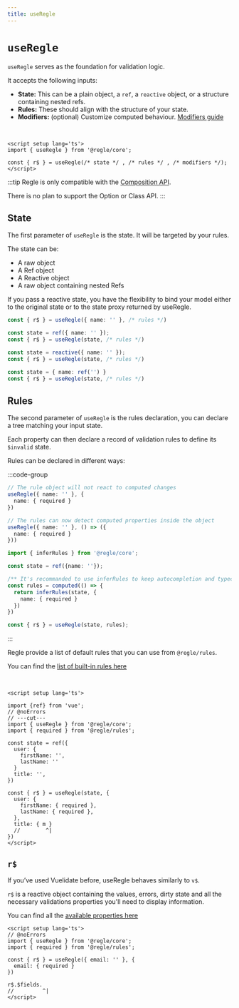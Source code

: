 ```yaml
---
title: useRegle
---
```


# `useRegle`

`useRegle` serves as the foundation for validation logic.

It accepts the following inputs:

- **State:** This can be a plain object, a `ref`, a `reactive` object, or a structure containing nested refs.
- **Rules:** These should align with the structure of your state.
- **Modifiers:** (optional) Customize computed behaviour. [Modifiers guide](/core-concepts/modifiers)

<br/>

```vue [App.vue]
<script setup lang='ts'>
import { useRegle } from '@regle/core';

const { r$ } = useRegle(/* state */ , /* rules */ , /* modifiers */);
</script>
```

:::tip
Regle is only compatible with the [Composition API](https://fr.vuejs.org/guide/extras/composition-api-faq).

There is no plan to support the Option or Class API.
:::

## State

The first parameter of `useRegle` is the state. It will be targeted by your rules.

The state can be:

- A raw object
- A Ref object
- A Reactive object
- A raw object containing nested Refs

If you pass a reactive state, you have the flexibility to bind your model either to the original state or to the state proxy returned by useRegle.

```ts
const { r$ } = useRegle({ name: '' }, /* rules */)
```

```ts
const state = ref({ name: '' });
const { r$ } = useRegle(state, /* rules */)
```

```ts
const state = reactive({ name: '' });
const { r$ } = useRegle(state, /* rules */)
```

```ts
const state = { name: ref('') }
const { r$ } = useRegle(state, /* rules */)
```

## Rules

The second parameter of `useRegle` is the rules declaration, you can declare a tree matching your input state. 

Each property can then declare a record of validation rules to define its `$invalid` state.

Rules can be declared in different ways:

:::code-group
```ts [Inline]
// The rule object will not react to computed changes
useRegle({ name: '' }, {
  name: { required }
})
```

```ts [Getter]
// The rules can now detect computed properties inside the object
useRegle({ name: '' }, () => ({
  name: { required }
}))
```

```ts [Computed]
import { inferRules } from '@regle/core';

const state = ref({name: ''});

/** It's recommanded to use inferRules to keep autocompletion and typecheck */
const rules = computed(() => {
  return inferRules(state, {
    name: { required }
  })
})

const { r$ } = useRegle(state, rules);
```
:::


Regle provide a list of default rules that you can use from `@regle/rules`.

You can find the [list of built-in rules here](/core-concepts/rules/built-in-rules)

<br/>




``` vue twoslash [App.vue]
<script setup lang='ts'>

import {ref} from 'vue';
// @noErrors
// ---cut---
import { useRegle } from '@regle/core';
import { required } from '@regle/rules';

const state = ref({ 
  user: { 
    firstName: '', 
    lastName: '' 
  }
  title: '', 
})

const { r$ } = useRegle(state, {
  user: {
    firstName: { required },
    lastName: { required },
  },
  title: { m }
  //        ^|
})
</script>

```

## `r$`

If you’ve used Vuelidate before, useRegle behaves similarly to `v$`.

`r$` is a reactive object containing the values, errors, dirty state and all the necessary validations properties you'll need to display information.

You can find all the [available properties here](/core-concepts/validation-properties)

``` vue twoslash [App.vue]
<script setup lang='ts'>
// @noErrors
import { useRegle } from '@regle/core';
import { required } from '@regle/rules';

const { r$ } = useRegle({ email: '' }, {
  email: { required }
})

r$.$fields.
//         ^|
</script>

```
